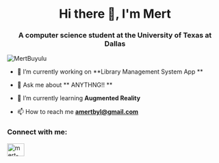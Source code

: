 <h1 align="center">Hi there 👋, I'm Mert</h1>
<h3 align="center">A computer science student at the University of Texas at Dallas</h3>

<p align="left"> <img src="https://komarev.com/ghpvc/?username=rishavchanda&label=Profile%20views&color=0e75b6&style=flat" alt="MertBuyulu" /> </p>

- 🔭 I’m currently working on **Library Management System App **

- 💬 Ask me about ** ANYTHNG!! **

- 🌱 I’m currently learning **Augmented Reality**

- 📫 How to reach me **amertbyl@gmail.com**

<h3 align="left">Connect with me:</h3>
<p align="left">
<a href="https://www.linkedin.com/in/mert-buyulu" target="blank"><img align="center" src="https://raw.githubusercontent.com/MertBuyulu/github-profile-readme-generator/master/src/images/icons/Social/linked-in-alt.svg" alt="mert-buyulu" height="30" width="40" /></a>
</p>
